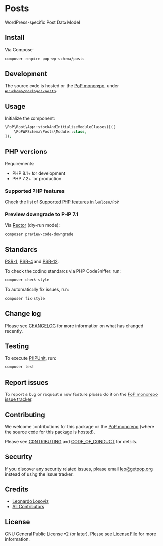 # Posts

<!--
[![Build Status][ico-travis]][link-travis]
[![Quality Score][ico-code-quality]][link-code-quality]
[![Software License][ico-license]](LICENSE.md)
[![Latest Version on Packagist][ico-version]][link-packagist]
[![Coverage Status][ico-scrutinizer]][link-scrutinizer]
[![Total Downloads][ico-downloads]][link-downloads]
-->

WordPress-specific Post Data Model

## Install

Via Composer

``` bash
composer require pop-wp-schema/posts
```

## Development

The source code is hosted on the [PoP monorepo](https://github.com/leoloso/PoP), under [`WPSchema/packages/posts`](https://github.com/leoloso/PoP/tree/master/layers/WPSchema/packages/posts).

## Usage

Initialize the component:

``` php
\PoP\Root\App::stockAndInitializeModuleClasses([([
    \PoPWPSchema\Posts\Module::class,
]);
```

## PHP versions

Requirements:

- PHP 8.1+ for development
- PHP 7.2+ for production

### Supported PHP features

Check the list of [Supported PHP features in `leoloso/PoP`](https://github.com/leoloso/PoP/blob/master/docs/supported-php-features.md)

### Preview downgrade to PHP 7.1

Via [Rector](https://github.com/rectorphp/rector) (dry-run mode):

```bash
composer preview-code-downgrade
```

## Standards

[PSR-1](https://www.php-fig.org/psr/psr-1), [PSR-4](https://www.php-fig.org/psr/psr-4) and [PSR-12](https://www.php-fig.org/psr/psr-12).

To check the coding standards via [PHP CodeSniffer](https://github.com/squizlabs/PHP_CodeSniffer), run:

``` bash
composer check-style
```

To automatically fix issues, run:

``` bash
composer fix-style
```

## Change log

Please see [CHANGELOG](CHANGELOG.md) for more information on what has changed recently.

## Testing

To execute [PHPUnit](https://phpunit.de/), run:

``` bash
composer test
```

## Report issues

To report a bug or request a new feature please do it on the [PoP monorepo issue tracker](https://github.com/leoloso/PoP/issues).

## Contributing

We welcome contributions for this package on the [PoP monorepo](https://github.com/leoloso/PoP) (where the source code for this package is hosted).

Please see [CONTRIBUTING](CONTRIBUTING.md) and [CODE_OF_CONDUCT](CODE_OF_CONDUCT.md) for details.

## Security

If you discover any security related issues, please email leo@getpop.org instead of using the issue tracker.

## Credits

- [Leonardo Losoviz][link-author]
- [All Contributors][link-contributors]

## License

GNU General Public License v2 (or later). Please see [License File](LICENSE.md) for more information.

[ico-version]: https://img.shields.io/packagist/v/pop-wp-schema/posts.svg?style=flat-square
[ico-license]: https://img.shields.io/badge/license-GPLv2-brightgreen.svg?style=flat-square
[ico-travis]: https://img.shields.io/travis/pop-wp-schema/posts/master.svg?style=flat-square
[ico-scrutinizer]: https://img.shields.io/scrutinizer/coverage/g/pop-wp-schema/posts.svg?style=flat-square
[ico-code-quality]: https://img.shields.io/scrutinizer/g/pop-wp-schema/posts.svg?style=flat-square
[ico-downloads]: https://img.shields.io/packagist/dt/pop-wp-schema/posts.svg?style=flat-square

[link-packagist]: https://packagist.org/packages/pop-wp-schema/posts
[link-travis]: https://travis-ci.org/pop-wp-schema/posts
[link-scrutinizer]: https://scrutinizer-ci.com/g/pop-wp-schema/posts/code-structure
[link-code-quality]: https://scrutinizer-ci.com/g/pop-wp-schema/posts
[link-downloads]: https://packagist.org/packages/pop-wp-schema/posts
[link-author]: https://github.com/leoloso
[link-contributors]: ../../../../../../contributors
